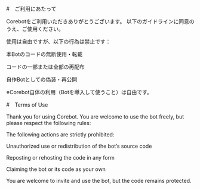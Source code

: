 #　ご利用にあたって

Corebotをご利用いただきありがとうございます。
以下のガイドラインに同意のうえ、ご使用ください。

使用は自由ですが、以下の行為は禁止です：

本Botのコードの無断使用・転載

コードの一部または全部の再配布

自作Botとしての偽装・再公開


※Corebot自体の利用（Botを導入して使うこと）は自由です。

#　Terms of Use

Thank you for using Corebot.
You are welcome to use the bot freely, but please respect the following rules:

The following actions are strictly prohibited:

Unauthorized use or redistribution of the bot’s source code

Reposting or rehosting the code in any form

Claiming the bot or its code as your own


You are welcome to invite and use the bot, but the code remains protected.
